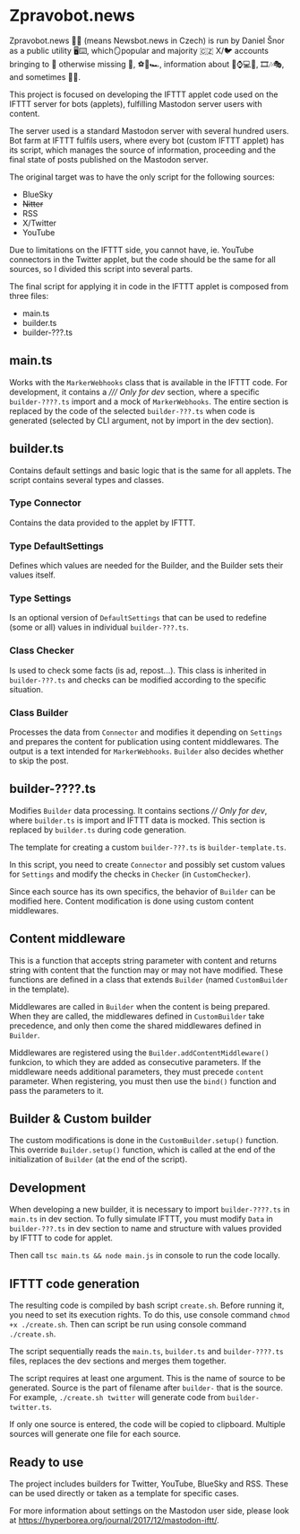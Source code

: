# Zpravobot.news
Zpravobot.news 📰🤖 (means Newsbot.news in Czech) is run by Daniel Šnor as a public utility 🖥️⌨️, which🪞popular and majority 🇨🇿 X/🐦 accounts bringing to 🐘 otherwise missing 📰, ⚽️🏒🏎️, information about 📱⌚️💻📡, 🎞️🎶🎭, and sometimes 🤣🤪.

This project is focused on developing the IFTTT applet code used on the IFTTT server for bots (applets), fulfilling Mastodon server users with content.

The server used is a standard Mastodon server with several hundred users. Bot farm at IFTTT fulfils users, where every bot (custom IFTTT applet) has its script, which manages the source of information, proceeding and the final state of posts published on the Mastodon server.

The original target was to have the only script for the following sources:
- BlueSky
- ~~Nitter~~
- RSS
- X/Twitter
- YouTube

Due to limitations on the IFTTT side, you cannot have, ie. YouTube connectors in the Twitter applet, but the code should be the same for all sources, so I divided this script into several parts.

The final script for applying it in code in the IFTTT applet is composed from three files:
- main.ts
- builder.ts
- builder-???.ts

## main.ts
Works with the `MarkerWebhooks` class that is available in the IFTTT code. For development, it contains a _/// Only for dev_ section, where a specific `builder-????.ts` import and a mock of `MarkerWebhooks`. The entire section is replaced by the code of the selected `builder-???.ts` when code is generated (selected by CLI argument, not by import in the dev section).

## builder.ts
Contains default settings and basic logic that is the same for all applets. The script contains several types and classes.

### Type Connector
Contains the data provided to the applet by IFTTT.

### Type DefaultSettings
Defines which values are needed for the Builder, and the Builder sets their values itself.

### Type Settings
Is an optional version of `DefaultSettings` that can be used to redefine (some or all) values in individual `builder-???.ts`.

### Class Checker
Is used to check some facts (is ad, repost...). This class is inherited in `builder-???.ts` and checks can be modified according to the specific situation.

### Class Builder
Processes the data from `Connector` and modifies it depending on `Settings` and prepares the content for publication using content middlewares. The output is a text intended for `MarkerWebhooks`. `Builder` also decides whether to skip the post.

## builder-????.ts
Modifies `Builder` data processing. It contains sections _// Only for dev_, where `builder.ts` is import and IFTTT data is mocked. This section is replaced by `builder.ts` during code generation.

The template for creating a custom `builder-???.ts` is `builder-template.ts`.

In this script, you need to create `Connector` and possibly set custom values for `Settings` and modify the checks in `Checker` (in `CustomChecker`).

Since each source has its own specifics, the behavior of `Builder` can be modified here. Content modification is done using custom content middlewares.

## Content middleware
This is a function that accepts string parameter with content and returns string with content that the function may or may not have modified. These functions are defined in a class that extends `Builder` (named `CustomBuilder` in the template).

Middlewares are called in `Builder` when the content is being prepared. When they are called, the middlewares defined in `CustomBuilder` take precedence, and only then come the shared middlewares defined in `Builder`.

Middlewares are registered using the `Builder.addContentMiddleware()` funkcion, to which they are added as consecutive parameters. If the middleware needs additional parameters, they must precede `content` parameter. When registering, you must then use the `bind()` function and pass the parameters to it.

## Builder & Custom builder
The custom modifications is done in the `CustomBuilder.setup()` function. This override `Builder.setup()` function, which is called at the end of the initialization of `Builder` (at the end of the script).

## Development
When developing a new builder, it is necessary to import `builder-????.ts` in `main.ts` in dev section. To fully simulate IFTTT, you must modify `Data` in `builder-???.ts` in dev section to name and structure with values provided by IFTTT to code for applet.

Then call `tsc main.ts && node main.js` in console to run the code locally.

## IFTTT code generation
The resulting code is compiled by bash script `create.sh`. Before running it, you need to set its execution rights. To do this, use console command `chmod +x ./create.sh`. Then can script be run using console command `./create.sh`.

The script sequentially reads the `main.ts`, `builder.ts` and `builder-????.ts` files, replaces the dev sections and merges them together.

The script requires at least one argument. This is the name of source to be generated. Source is the part of filename after `builder-` that is the source. For example, `./create.sh twitter` will generate code from `builder-twitter.ts`.

If only one source is entered, the code will be copied to clipboard. Multiple sources will generate one file for each source.

## Ready to use
The project includes builders for Twitter, YouTube, BlueSky and RSS. These can be used directly or taken as a template for specific cases.

For more information about settings on the Mastodon user side, please look at https://hyperborea.org/journal/2017/12/mastodon-iftt/.
